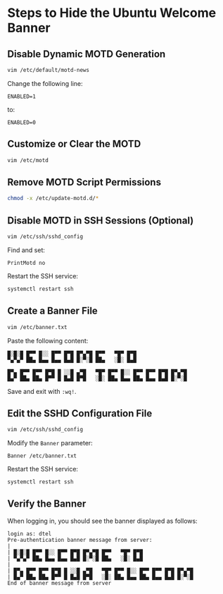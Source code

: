 # Steps to Hide the Ubuntu Welcome Banner

## Disable Dynamic MOTD Generation

```bash
vim /etc/default/motd-news
```

Change the following line:

```plaintext
ENABLED=1
```
to:

```plaintext
ENABLED=0
```

## Customize or Clear the MOTD

```bash
vim /etc/motd
```

## Remove MOTD Script Permissions

```bash
chmod -x /etc/update-motd.d/*
```

## Disable MOTD in SSH Sessions (Optional)

```bash
vim /etc/ssh/sshd_config
```

Find and set:

```plaintext
PrintMotd no
```

Restart the SSH service:

```bash
systemctl restart ssh
```

## Create a Banner File

```bash
vim /etc/banner.txt
```

Paste the following content:

```plaintext
█░█░█ █▀▀ █░░ █▀▀ █▀█ █▀▄▀█ █▀▀   ▀█▀ █▀█
▀▄▀▄▀ ██▄ █▄▄ █▄▄ █▄█ █░▀░█ ██▄   ░█░ █▄█

█▀▄ █▀▀ █▀▀ █▀█ █ ░░█ ▄▀█   ▀█▀ █▀▀ █░░ █▀▀ █▀▀ █▀█ █▀▄▀█
█▄▀ ██▄ ██▄ █▀▀ █ █▄█ █▀█   ░█░ ██▄ █▄▄ ██▄ █▄▄ █▄█ █░▀░█
```

Save and exit with `:wq!`.

## Edit the SSHD Configuration File

```bash
vim /etc/ssh/sshd_config
```

Modify the `Banner` parameter:

```plaintext
Banner /etc/banner.txt
```

Restart the SSH service:

```bash
systemctl restart ssh
```

## Verify the Banner

When logging in, you should see the banner displayed as follows:

```plaintext
login as: dtel
Pre-authentication banner message from server:
|
| █░█░█ █▀▀ █░░ █▀▀ █▀█ █▀▄▀█ █▀▀   ▀█▀ █▀█
| ▀▄▀▄▀ ██▄ █▄▄ █▄▄ █▄█ █░▀░█ ██▄   ░█░ █▄█
|
| █▀▄ █▀▀ █▀▀ █▀█ █ ░░█ ▄▀█   ▀█▀ █▀▀ █░░ █▀▀ █▀▀ █▀█ █▀▄▀█
| █▄▀ ██▄ ██▄ █▀▀ █ █▄█ █▀█   ░█░ ██▄ █▄▄ ██▄ █▄▄ █▄█ █░▀░█
End of banner message from server
